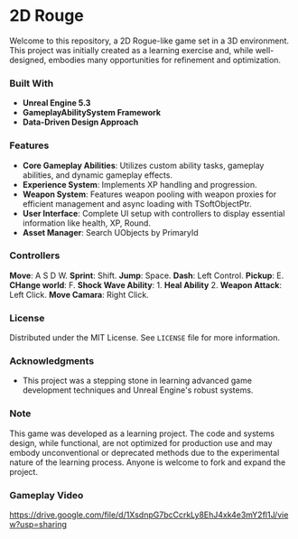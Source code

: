
# 2D Rouge

Welcome to this repository, a 2D Rogue-like game set in a 3D environment. This project was initially created as a learning exercise and, while well-designed, embodies many opportunities for refinement and optimization. 

### Built With

- **Unreal Engine 5.3**
- **GameplayAbilitySystem Framework**
- **Data-Driven Design Approach**

### Features

- **Core Gameplay Abilities**: Utilizes custom ability tasks, gameplay abilities, and dynamic gameplay effects.
- **Experience System**: Implements XP handling and progression.
- **Weapon System**: Features weapon pooling with weapon proxies for efficient management and async loading with TSoftObjectPtr.
- **User Interface**: Complete UI setup with controllers to display essential information like health, XP, Round.
- **Asset Manager**: Search UObjects by PrimaryId
  
### Controllers
**Move**: A S D W.
**Sprint**: Shift.
**Jump**: Space.
**Dash**: Left Control.
**Pickup**: E.
**CHange world**: F.
**Shock Wave Ability**: 1.
**Heal Ability** 2.
**Weapon Attack**: Left Click.
**Move Camara**: Right Click.



### License

Distributed under the MIT License. See `LICENSE` file for more information.

### Acknowledgments

- This project was a stepping stone in learning advanced game development techniques and Unreal Engine's robust systems.

### Note

This game was developed as a learning project. The code and systems design, while functional, are not optimized for production use and may embody unconventional or deprecated methods due to the experimental nature of the learning process.
Anyone is welcome to fork and expand the project.

### Gameplay Video
https://drive.google.com/file/d/1XsdnpG7bcCcrkLy8EhJ4xk4e3mY2fl1J/view?usp=sharing
